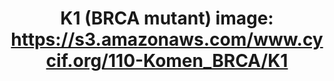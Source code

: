 ---
title: "K1 (BRCA mutant)
image: https://s3.amazonaws.com/www.cycif.org/110-Komen_BRCA/K1"
layout: minerva-1-5 
exhibit: config-110-Komen_BRCA/K1
---